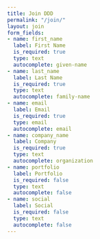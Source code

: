 ```yaml
---
title: Join DDD
permalink: "/join/"
layout: join
form_fields:
- name: first_name
  label: First Name
  is_required: true
  type: text
  autocomplete: given-name
- name: last_name
  label: Last Name
  is_required: true
  type: text
  autocomplete: family-name
- name: email
  label: Email
  is_required: true
  type: email
  autocomplete: email
- name: company_name
  label: Company
  is_required: true
  type: text
  autocomplete: organization
- name: portfolio
  label: Portfolio
  is_required: false
  type: text
  autocomplete: false
- name: social
  label: Social
  is_required: false
  type: text
  autocomplete: false
---
```


